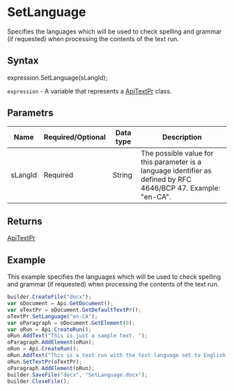 # SetLanguage

Specifies the languages which will be used to check spelling and grammar (if requested) when processing the contents of the text run.

## Syntax

expression.SetLanguage(sLangId);

`expression` - A variable that represents a [ApiTextPr](../ApiTextPr.md) class.

## Parametrs

| **Name** | **Required/Optional** | **Data type** | **Description** |
| ------------- | ------------- | ------------- | ------------- |
| sLangId | Required | String | The possible value for this parameter is a language identifier as defined by RFC 4646/BCP 47. Example: "en-CA". |

## Returns

[ApiTextPr](../../ApiTextPr/ApiTextPr.md)

## Example

This example specifies the languages which will be used to check spelling and grammar (if requested) when processing the contents of the text run.

```javascript
builder.CreateFile("docx");
var oDocument = Api.GetDocument();
var oTextPr = oDocument.GetDefaultTextPr();
oTextPr.SetLanguage("en-CA");
var oParagraph = oDocument.GetElement(0);
var oRun = Api.CreateRun();
oRun.AddText("This is just a sample text. ");
oParagraph.AddElement(oRun);
oRun = Api.CreateRun();
oRun.AddText("This is a text run with the text language set to English (Canada).");
oRun.SetTextPr(oTextPr);
oParagraph.AddElement(oRun);
builder.SaveFile("docx", "SetLanguage.docx");
builder.CloseFile();
```